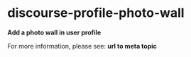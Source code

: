 # discourse-profile-photo-wall

**Add a photo wall in user profile**

For more information, please see: **url to meta topic**
